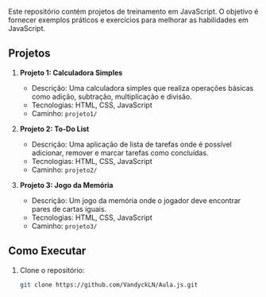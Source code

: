 
Este repositório contém projetos de treinamento em JavaScript. O objetivo é fornecer exemplos práticos e exercícios para melhorar as habilidades em JavaScript.

## Projetos

1. **Projeto 1: Calculadora Simples**
   - Descrição: Uma calculadora simples que realiza operações básicas como adição, subtração, multiplicação e divisão.
   - Tecnologias: HTML, CSS, JavaScript
   - Caminho: `projeto1/`

2. **Projeto 2: To-Do List**
   - Descrição: Uma aplicação de lista de tarefas onde é possível adicionar, remover e marcar tarefas como concluídas.
   - Tecnologias: HTML, CSS, JavaScript
   - Caminho: `projeto2/`

3. **Projeto 3: Jogo da Memória**
   - Descrição: Um jogo da memória onde o jogador deve encontrar pares de cartas iguais.
   - Tecnologias: HTML, CSS, JavaScript
   - Caminho: `projeto3/`

## Como Executar

1. Clone o repositório:
   ```bash
   git clone https://github.com/VandyckLN/Aula.js.git
